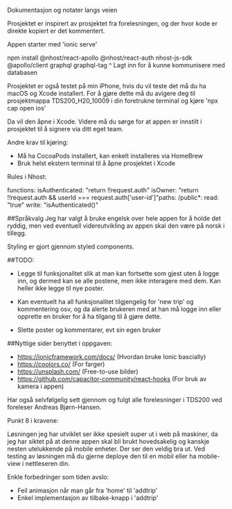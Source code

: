 Dokumentasjon og notater langs veien


Prosjektet er inspirert av prosjektet fra forelesningen, og der hvor kode er direkte kopiert er det kommentert.



Appen starter med 'ionic serve'


npm install @nhost/react-apollo @nhost/react-auth nhost-js-sdk @apollo/client graphql graphql-tag
^ Lagt inn for å kunne kommunisere med databasen


Prosjektet er også testet på min iPhone, hvis du vil teste det må du ha macOS og Xcode installert. For å gjøre dette må du avigere deg til prosjektmappa TDS200_H20_10009 i din foretrukne terminal og kjøre 'npx cap open ios'

Da vil den åpne i Xcode. Videre må du sørge for at appen er innstilt i prosjektet til å signere via ditt eget team.

Andre krav til kjøring:

* Må ha CocoaPods installert, kan enkelt installeres via HomeBrew
* Bruk helst ekstern terminal til å åpne prosjektet i Xcode



Rules i Nhost:

functions:  isAuthenticated: "return !!request.auth"  isOwner: "return !!request.auth && userId === request.auth['user-id']"paths:  /public*:    read: "true"    write: "isAuthenticated()"


##Språkvalg
Jeg har valgt å bruke engelsk over hele appen for å holde det ryddig, men ved eventuell videreutvikling av appen skal den være på norsk i tillegg.


Styling er gjort gjennom styled components.


##TODO:

- Legge til funksjonalitet slik at man kan fortsette som gjest uten å logge inn, og dermed kan se alle postene, men 
ikke interagere med dem. Kan heller ikke legge til nye poster.

- Kan eventuelt ha all funksjonalitet tilgjengelig for 'new trip' og kommentering osv, og da alerte brukeren med at han må logge inn eller opprette en bruker for å ha tilgang til å gjøre dette.

- Slette poster og kommentarer, evt sin egen bruker


##Nyttige sider benyttet i oppgaven: 

- https://ionicframework.com/docs/ (Hvordan bruke Ionic bascially)
- https://coolors.co/ (For farger)
- https://unsplash.com/ (Free-to-use bilder)
- https://github.com/capacitor-community/react-hooks (For bruk av kamera i appen)

Har også selvfølgelig sett gjennom og fulgt alle forelesninger i TDS200 ved foreleser Andreas Bjørn-Hansen.


Punkt 8 i kravene: 

Løsningen jeg har utviklet ser ikke spesielt super ut i web på maskiner, da jeg har siktet på at denne appen skal bli brukt hovedsakelig og kanskje nesten utelukkende på mobile enheter. Der ser den veldig bra ut. Ved testing av løsningen må du gjerne deploye den til en mobil eller ha mobile-view i nettleseren din.

Enkle forbedringer som tiden avslo: 
- Feil animasjon når man går fra 'home' til 'addtrip'
- Enkel implementasjon av tilbake-knapp i 'addtrip'